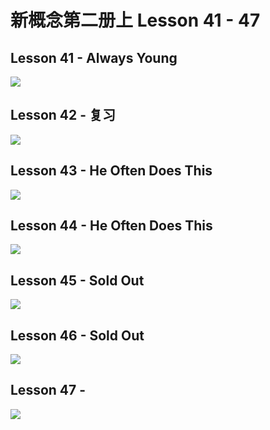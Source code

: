 # 新概念第二册上 Lesson 41 - 47

## Lesson 41 - Always Young

<img src="lesson/Lesson-41.png">

## Lesson 42 - 复习

<img src="lesson/Lesson-42.png">

## Lesson 43 - He Often Does This

<img src="lesson/Lesson-43.png">

## Lesson 44 - He Often Does This

<img src="lesson/Lesson-44.png">

## Lesson 45 - Sold Out

<img src="lesson/Lesson-45.png">

## Lesson 46 - Sold Out

<img src="lesson/Lesson-46.png">

## Lesson 47 - 

<img src="lesson/Lesson-47.png">